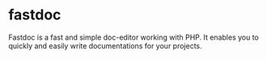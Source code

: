 # fastdoc
Fastdoc is a fast and simple doc-editor working with PHP. It enables you to quickly and easily write documentations for your projects.
